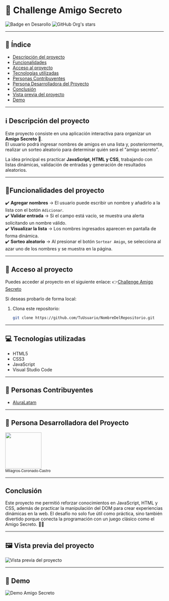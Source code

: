 # 🎉 Challenge Amigo Secreto 

![Badge en Desarollo](https://img.shields.io/badge/STATUS-EN%20DESAROLLO-green)
![GitHub Org's stars](https://img.shields.io/github/stars/camilafernanda?style=social)

---

## 📑 Índice

* [Descripción del proyecto](#ℹ️-descripción-del-proyecto)
* [Funcionalidades](#hammerfuncionalidades-del-proyecto)
* [Acceso al proyecto](#📁-acceso-al-proyecto)
* [Tecnologías utilizadas](#💻-tecnologías-utilizadas)
* [Personas Contribuyentes](#🧔-personas-contribuyentes)
* [Persona Desarrolladora del Proyecto](#🙍-persona-desarrolladora-del-proyecto)
* [Conclusión](#conclusión)
* [Vista previa del proyecto](#🖼️-vista-previa-del-proyecto)
* [Demo](#🎥-demo-en-acción)

---

## ℹ️ Descripción del proyecto
Este proyecto consiste en una aplicación interactiva para organizar un **Amigo Secreto** 🎁.  
El usuario podrá ingresar nombres de amigos en una lista y, posteriormente, realizar un sorteo aleatorio para determinar quién será el "amigo secreto".  

La idea principal es practicar **JavaScript, HTML y CSS**, trabajando con listas dinámicas, validación de entradas y generación de resultados aleatorios.  

---

## :hammer:Funcionalidades del proyecto
✔️ **Agregar nombres** → El usuario puede escribir un nombre y añadirlo a la lista con el botón `Adicionar`.  
✔️ **Validar entrada** → Si el campo está vacío, se muestra una alerta solicitando un nombre válido.  
✔️ **Visualizar la lista** → Los nombres ingresados aparecen en pantalla de forma dinámica.  
✔️ **Sorteo aleatorio** → Al presionar el botón `Sortear Amigo`, se selecciona al azar uno de los nombres y se muestra en la página.  

---

## 📁 Acceso al proyecto
Puedes acceder al proyecto en el siguiente enlace:
👉[Challenge Amigo Secreto](https://melencith.github.io/challenge-amigo-secreto/)

Si deseas probarlo de forma local:  
1. Clona este repositorio:  
   ```bash
   git clone https://github.com/TuUsuario/NombreDelRepositorio.git

---

## 💻 Tecnologías utilizadas
- HTML5
- CSS3
- JavaScript
- Visual Studio Code

---

## 🧔 Personas Contribuyentes 
- [AluraLatam](https://www.aluracursos.com/)

---

## 🙍 Persona Desarrolladora del Proyecto
[<img src="https://avatars.githubusercontent.com/u/24362178?v=4" width=115><br><sub>Milagros Coronado Castro</sub>](https://github.com/melencith)

---

## Conclusión
Este proyecto me permitió reforzar conocimientos en JavaScript, HTML y CSS, además de practicar la manipulación del DOM para crear experiencias dinámicas en la web.
El desafío no solo fue útil como práctica, sino también divertido porque conecta la programación con un juego clásico como el Amigo Secreto. 🎁✨

---

## 🖼️ Vista previa del proyecto  

![Vista previa del proyecto](https://github.com/melencith/challenge-amigo-secreto/blob/main/assets/Imagen%20del%20Challange%20-%20Amigo%20Secreto.PNG)

---

## 🎥 Demo 

![Demo Amigo Secreto](https://media.giphy.com/media/26AHONQ79FdWZhAI0/giphy.gif)



